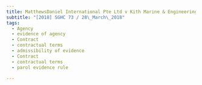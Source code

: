 ```yaml
---
title: MatthewsDaniel International Pte Ltd v Kith Marine & Engineering Sdn Bhd 
subtitle: "[2018] SGHC 73 / 28\_March\_2018"
tags:
  - Agency
  - evidence of agency
  - Contract
  - contractual terms
  - admissibility of evidence
  - Contract
  - contractual terms
  - parol evidence rule

---
```


